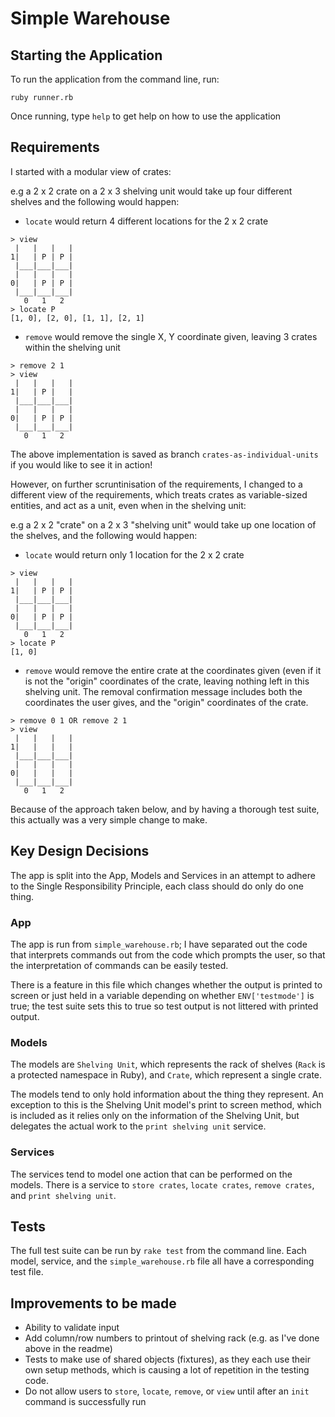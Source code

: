 # Simple Warehouse

## Starting the Application

To run the application from the command line, run:

```
ruby runner.rb
```

Once running, type `help` to get help on how to use the application 

## Requirements

I started with a modular view of crates:

e.g a 2 x 2 crate on a 2 x 3 shelving unit would take up four different shelves and the following would happen:

- `locate` would return 4 different locations for the 2 x 2 crate

```
> view
 |   |   |   |
1|   | P | P |
 |___|___|___|
 |   |   |   |
0|   | P | P |
 |___|___|___|
   0   1   2
> locate P
[1, 0], [2, 0], [1, 1], [2, 1] 
```

- `remove` would remove the single X, Y coordinate given, leaving 3 crates within the shelving unit

```
> remove 2 1
> view
 |   |   |   |
1|   | P |   |
 |___|___|___|
 |   |   |   |
0|   | P | P |
 |___|___|___|
   0   1   2 
```

The above implementation is saved as branch `crates-as-individual-units` if you would like to see it in action!

However, on further scruntinisation of the requirements, I changed to a different view of the requirements, which treats crates as variable-sized entities, and act as a unit, even when in the shelving unit:

e.g a 2 x 2 "crate" on a 2 x 3 "shelving unit" would take up one location of the shelves, and the following would happen:

- `locate` would return only 1 location for the 2 x 2 crate

```
> view
 |   |   |   |
1|   | P | P |
 |___|___|___|
 |   |   |   |
0|   | P | P |
 |___|___|___|
   0   1   2
> locate P
[1, 0] 
```

- `remove` would remove the entire crate at the coordinates given (even if it is not the "origin" coordinates of the crate, leaving nothing left in this shelving unit. The removal confirmation message includes both the coordinates the user gives, and the "origin" coordinates of the crate.

```
> remove 0 1 OR remove 2 1
> view
 |   |   |   |
1|   |   |   |
 |___|___|___|
 |   |   |   |
0|   |   |   |
 |___|___|___|
   0   1   2 
```

Because of the approach taken below, and by having a thorough test suite, this actually was a very simple change to make.

## Key Design Decisions

The app is split into the App, Models and Services in an attempt to adhere to the Single Responsibility Principle, each class should do only do one thing.

### App

The app is run from `simple_warehouse.rb`; I have separated out the code that interprets commands out from the code which prompts the user, so that the interpretation of commands can be easily tested.

There is a feature in this file which changes whether the output is printed to screen or just held in a variable depending on whether `ENV['testmode']` is true; the test suite sets this to true so test output is not littered with printed output.

### Models

The models are `Shelving Unit`, which represents the rack of shelves (`Rack` is a protected namespace in Ruby), and `Crate`, which represent a single crate.

The models tend to only hold information about the thing they represent. An exception to this is the Shelving Unit model's print to screen method, which is included as it relies only on the information of the Shelving Unit, but delegates the actual work to the `print shelving unit` service.

### Services

The services tend to model one action that can be performed on the models. There is a service to `store crates`, `locate crates`, `remove crates`, and `print shelving unit`.

## Tests

The full test suite can be run by `rake test` from the command line. Each model, service, and the `simple_warehouse.rb` file all have a corresponding test file.

## Improvements to be made

- Ability to validate input
- Add column/row numbers to printout of shelving rack (e.g. as I've done above in the readme)
- Tests to make use of shared objects (fixtures), as they each use their own setup methods, which is causing a lot of repetition in the testing code.
- Do not allow users to `store`, `locate`, `remove`, or `view` until after an `init` command is successfully run




